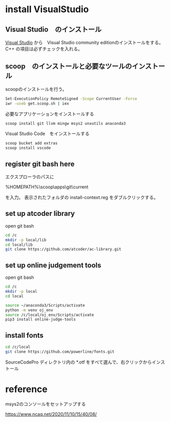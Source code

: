 # install VisualStudio

## Visual Studio　のインストール

[Visual Studio](https://visualstudio.microsoft.com/ja/) から　Visual Studio community editionのインストールをする。
C++ の項目は必ずチェックを入れる。

## scoop　のインストールと必要なツールのインストール

scoopのインストールを行う。

```bash
Set-ExecutionPolicy RemoteSigned -Scope CurrentUser -Force
iwr -useb get.scoop.sh | iex
```

必要なアプリケーションをインストールする

```bash
scoop install git llvm mingw msys2 unxutils anaconda3
```

Visual Studio Code　をインストールする

```bash
scoop bucket add extras
scoop install vscode
```

## register git bash here
エクスプローラのパスに

%HOMEPATH%\scoop\apps\git\current

を入力。
表示されたフォルダの
install-context.reg
をダブルクリックする。


## set up atcoder library
open git bash

```bash
cd /c
mkdir -p local/lib
cd local/lib
git clone https://github.com/atcoder/ac-library.git
```

## set up online judgement tools
open git bash

```bash
cd /c
mkdir -p local
cd local

source ~/anaconda3/Scripts/activate
python -m venv oj_env
source /c/local/oj_env/Scripts/activate
pip3 install online-judge-tools
```

## install fonts

```bash
cd /c/local
git clone https://github.com/powerline/fonts.git
```

SourceCodePro ディレクトリ内の *.otf をすべて選んで、右クリックからインストール



# reference
msys2のコンソールをセットアップする

https://www.ncaq.net/2020/11/10/15/40/08/
